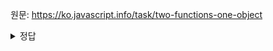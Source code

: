 원문: https://ko.javascript.info/task/two-functions-one-object

<details>
  <summary>정답</summary>
  
  ```js
  const obj = {};
  function A(){
    return obj;
  }

  function B(){
    return obj;
  }

  alert(a == b); // true;
  ```

  두 생성자 함수에서 외부에 선언된 객체를 리턴하면 a == b 를 시킬 수 있다
</details>
